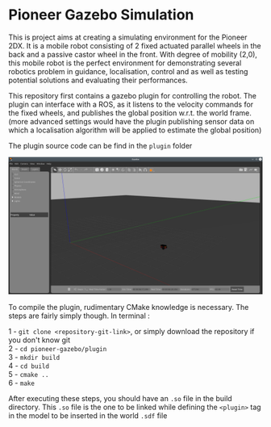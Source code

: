 # Pioneer Gazebo Simulation

This is project aims at creating a simulating environment for the Pioneer 2DX. It is a mobile robot consisting of 2 fixed actuated parallel wheels in the back and a passive castor wheel in the front. With degree of mobility (2,0), this mobile robot is the perfect environment for demonstrating several robotics problem in guidance, localisation, control and as well as testing potential solutions and evaluating their performances.

This repository first contains a gazebo plugin for controlling the robot. The plugin can interface with a ROS, as it listens to the velocity commands for the fixed wheels, and publishes the global position w.r.t. the world frame. (more advanced settings would have the plugin publishing sensor data on which a localisation algorithm will be applied to estimate the global position)

The plugin source code can be find in the ```plugin``` folder

![alt text](https://github.com/MahmoudElOmar/pioneer-gazebo/blob/main/pioneer_2dx.png)


To compile the plugin, rudimentary CMake knowledge is necessary. The steps are fairly simply though. In terminal : 

1 - ```git clone <repository-git-link>```, or simply download the repository if you don't know git   
2 - ```cd pioneer-gazebo/plugin```   
3 - ```mkdir build```   
4 - ```cd build```   
5 - ```cmake ..```   
6 -  ```make```   


After executing these steps, you should have an ```.so``` file in the build directory. This ```.so``` file is the one to be linked while defining the ```<plugin>``` tag in the model to be inserted in the world ```.sdf``` file 
